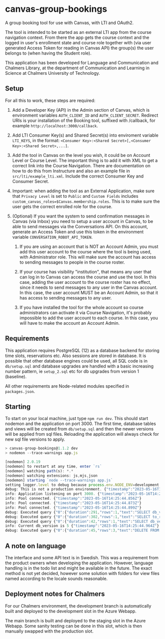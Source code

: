 # canvas-group-bookings
A group booking tool for use with Canvas, with LTI and OAuth2.

The tool is intended to be started as an external LTI app from the course navigation context. From there the app gets the course context and the logged in user's enrollment state and course role together with (via user generated Access Token for reading in Canvas API) the group(s) the user belongs to (when having the Student role). 

This application has been developed for Language and Communication and Chalmers Library, at the department of Communication and Learning in Science at Chalmers University of Technology.


## Setup

For all this to work, these steps are required:

1. Add a Developer Key (API) in the Admin section of Canvas, which is environment variables ```AUTH_CLIENT_ID``` and ```AUTH_CLIENT_SECRET```. Redirect URIs is your installation of the Booking tool, suffixed with /callback, for example ```http://localhost:3000/callback```.

2. Add LTI Consumer Key(s) and Shared Secret(s) into enviroment variable ```LTI_KEYS```, in the format:
```<Consumer Key>:<Shared Secret>[,<Consumer Key>:<Shared Secret>,...]```.

3. Add the tool in Canvas on the level you wish, it could be on Account Level or Course Level. The important thing is to add it with XML to get a correct link into the Course Navigation. There are documentation on how to do this from Instructure and also an example file in ```src/lti/example_lti.xml```. Include the correct Consumer Key and Consumer Secret.

4. Important: when adding the tool as an External Application, make sure that ```Privacy Level``` is set to ```Public``` and ```Custom Fields``` includes ```custom_canvas_roles=$Canvas.membership.roles```. This is to make sure the user gets the correct enrolled role for the course.

5. (Optional) If you want the system to send confirmation messages in Canvas (via Inbox) you need to setup a user account in Canvas, to be able to send messages via the Conversations API. On this account, generate an Access Token and use this token in the environment variable ```CONVERSATION_ROBOT_API_TOKEN```.

    1. If you are using an account that is NOT an Account Admin, you must add this user account to the course where the tool is being used, with Administrator role. This will make sure the account has access to sending messages to people in the course roster.

    2. If your course has visibility "institution", that means any user that can log in to Canvas can access the course and use the tool. In this case, adding the user account to the course roster has no effect, since it needs to send messages to any user in the Canvas account. In this case, the user account MUST be an Account Admin, so that it has access to sending messages to any user.

    3. If you have installed the tool for the whole account so course administrators can activate it via Course Navigation, it's probably impossible to add the user account to each course. In this case, you will have to make the account an Account Admin.


## Requirements

This application requires PostgreSQL (12) as a database backend for storing time slots, reservations etc. Also sessions are stored in database. It is possible that other database engines could be used, all SQL code is in ```db/setup.sql``` and database upgrades are handled with a basic increasing number pattern, ie ```setup_2.sql``` etc for db upgrades from version 1 (baseline). 

All other requirements are Node-related modules specified in ```packages.json```.


## Starting

To start on your local machine, just type ```npm run dev```. This should start nodemon and the application on port 3000. The first time, database tables and views will be created from ```db/setup.sql``` and then
the newer versions will be applied from sql files. Reloading the application will always check for new sql file versions to apply.

```js
> canvas-group-bookings@1.1.2 dev
> nodemon --trace-warnings app.js

[nodemon] 2.0.19
[nodemon] to restart at any time, enter `rs`
[nodemon] watching path(s): *.*
[nodemon] watching extensions: js,mjs,json
[nodemon] starting `node --trace-warnings app.js`
setting logger.level to debug because process.env.NODE_ENV=development
debug: This is not a production environment. {"timestamp":"2023-05-16T14:25:44.628Z"}
info: Application listening on port 3000. {"timestamp":"2023-05-16T14:25:44.636Z"}
info: Pool connected. {"timestamp":"2023-05-16T14:25:44.856Z"}
info: Pool connected. {"timestamp":"2023-05-16T14:25:44.873Z"}
info: Pool connected. {"timestamp":"2023-05-16T14:25:44.899Z"}
debug: Executed query {"0":{"duration":291,"rows":1,"text":"SELECT db_version FROM version ORDER BY applied_at DESC LIMIT 1"},"timestamp":"2023-05-16T14:25:44.919Z"}
debug: Executed query {"0":{"duration":302,"rows":1,"text":"SELECT to_regclass($1::text)"},"timestamp":"2023-05-16T14:25:44.942Z"}
debug: Executed query {"0":{"duration":42,"rows":1,"text":"SELECT db_version FROM version ORDER BY applied_at DESC LIMIT 1"},"timestamp":"2023-05-16T14:25:44.962Z"}
info: Current db_version is 5 {"timestamp":"2023-05-16T14:25:44.964Z"}
debug: Executed query {"0":{"duration":45,"rows":3,"text":"DELETE FROM \"user_session\" WHERE expire < to_timestamp($1)"},"timestamp":"2023-05-16T14:25:44.987Z"}
```


## A note on language

The interface and some API text is in Swedish. This was a requirement from the product owners when developing the application. However, language handling is in the todo list and might be available in the future. The exact method is not yet decided, however some solution with folders for view files named according to the locale sounds reasonable.


## Deployment notes for Chalmers

For our Chalmers environment, the development branch is automatically built and deployed to the development slot in the Azure Webapp.

The main branch is built and deployed to the staging slot in the Azure Webapp. Some sanity testing can be done in this slot, which is then manually swapped with the production slot.
